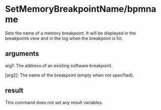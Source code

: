 # SetMemoryBreakpointName/bpmname

Sets the name of a memory breakpoint. It will be displayed in the breakpoints view and in the log when the breakpoint is hit.

## arguments

arg1: The address of an existing software breakpoint.

\[arg2\]: The name of the breakpoint (empty when not specified).

## result

This command does not set any result variables.
